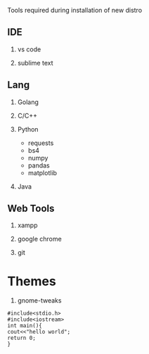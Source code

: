 Tools required during installation of new distro

## IDE

 1. vs code

 2. sublime text


## Lang

 1. Golang
 
 2. C/C++
 
 2. Python
       *  requests
       *  bs4
       *  numpy
       *  pandas
       *  matplotlib
         
 
 3. Java

## Web Tools

 1. xampp

 2. google chrome

 3. git

# Themes
 1. gnome-tweaks

```
#include<stdio.h>
#include<iostream>
int main(){
cout<<"hello world";
return 0;
}
